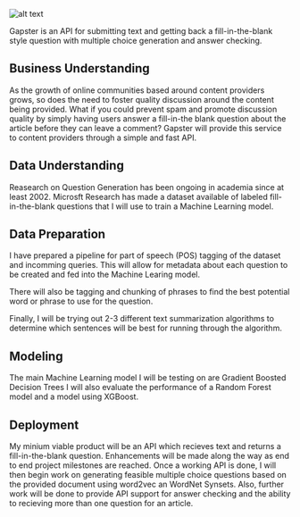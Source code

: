 ![alt text](https://github.com/exchez/gapster/blob/master/gapster_sm.png "Gapster")

Gapster is an API for submitting text and getting back a fill-in-the-blank style question with multiple choice generation and answer checking.

## Business Understanding
As the growth of online communities based around content providers grows, so does the need to foster quality discussion around the content being provided. What if you could prevent spam and promote discussion quality by simply having users answer a fill-in-the blank question about the article before they can leave a comment? Gapster will provide this service to content providers through a simple and fast API.

## Data Understanding
Reasearch on Question Generation has been ongoing in academia since at least 2002. Microsft Research has made a dataset available of labeled fill-in-the-blank questions that I will use to train a Machine Learning model.

## Data Preparation
I have prepared a pipeline for part of speech (POS) tagging of the dataset and incomming queries. This will allow for metadata about each question to be created and fed into the Machine Learing model.

There will also be tagging and chunking of phrases to find the best potential word or phrase to use for the question.

Finally, I will be trying out 2-3 different text summarization algorithms to determine which sentences will be best for running through the algorithm.

## Modeling
The main Machine Learning model I will be testing on are Gradient Boosted Decision Trees I will also evaluate the performance of a Random Forest model and a model using XGBoost.

## Deployment
My minium viable product will be an API which recieves text and returns a fill-in-the-blank question. Enhancements will be made along the way as end to end project milestones are reached. Once a working API is done, I will then begin work on generating feasible multiple choice questions based on the provided document using word2vec an WordNet Synsets. Also, further work will be done to provide API support for answer checking and the ability to recieving more than one question for an article. 
